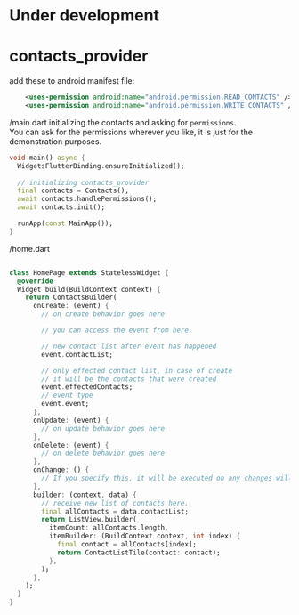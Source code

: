 # Under development

# contacts_provider
add these to android manifest file:
```xml
    <uses-permission android:name="android.permission.READ_CONTACTS" />  
    <uses-permission android:name="android.permission.WRITE_CONTACTS" /> 
```


/main.dart initializing the contacts and asking for `permissions`.<br>
You can ask for the permissions wherever you like, it is just for the demonstration purposes.
```dart
void main() async {
  WidgetsFlutterBinding.ensureInitialized();
  
  // initializing contacts_provider
  final contacts = Contacts();
  await contacts.handlePermissions();
  await contacts.init();

  runApp(const MainApp());
}

```


/home.dart
```dart

class HomePage extends StatelessWidget {
  @override
  Widget build(BuildContext context) {
    return ContactsBuilder(
      onCreate: (event) {
        // on create behavior goes here

        // you can access the event from here.

        // new contact list after event has happened
        event.contactList;

        // only effected contact list, in case of create
        // it will be the contacts that were created
        event.effectedContacts;
        // event type
        event.event;
      },
      onUpdate: (event) {
        // on update behavior goes here
      },
      onDelete: (event) {
        // on delete behavior goes here
      },
      onChange: () {
        // If you specify this, it will be executed on any changes will happen in contacts;
      },
      builder: (context, data) {
        // receive new list of contacts here.
        final allContacts = data.contactList;
        return ListView.builder(
          itemCount: allContacts.length,
          itemBuilder: (BuildContext context, int index) {
            final contact = allContacts[index];
            return ContactListTile(contact: contact);
          },
        );
      },
    );
  }
}

```